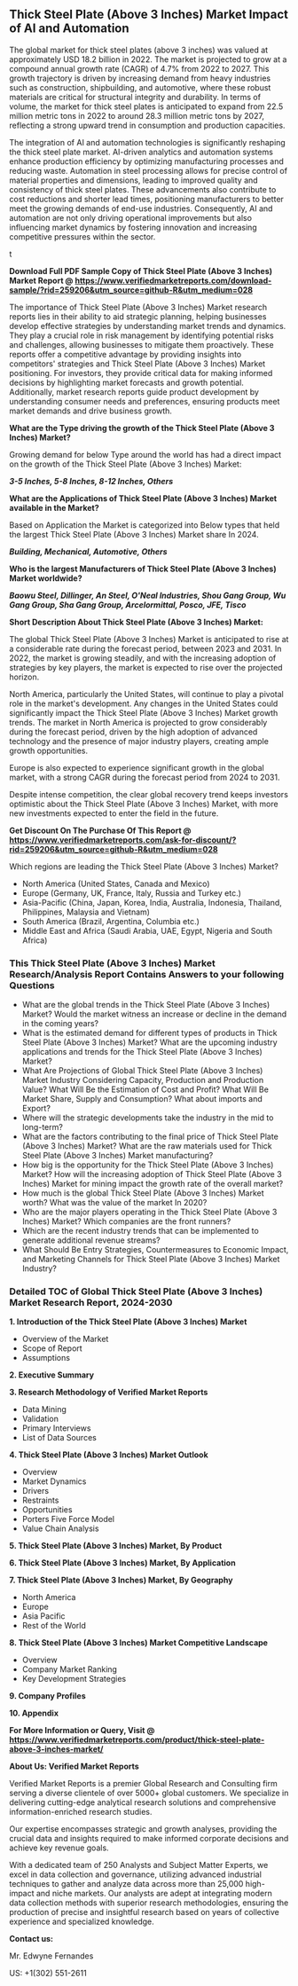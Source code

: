 <h2>Thick Steel Plate (Above 3 Inches) Market Impact of AI and Automation</h2><p>The global market for thick steel plates (above 3 inches) was valued at approximately USD 18.2 billion in 2022. The market is projected to grow at a compound annual growth rate (CAGR) of 4.7% from 2022 to 2027. This growth trajectory is driven by increasing demand from heavy industries such as construction, shipbuilding, and automotive, where these robust materials are critical for structural integrity and durability. In terms of volume, the market for thick steel plates is anticipated to expand from 22.5 million metric tons in 2022 to around 28.3 million metric tons by 2027, reflecting a strong upward trend in consumption and production capacities.</p><p>The integration of AI and automation technologies is significantly reshaping the thick steel plate market. AI-driven analytics and automation systems enhance production efficiency by optimizing manufacturing processes and reducing waste. Automation in steel processing allows for precise control of material properties and dimensions, leading to improved quality and consistency of thick steel plates. These advancements also contribute to cost reductions and shorter lead times, positioning manufacturers to better meet the growing demands of end-use industries. Consequently, AI and automation are not only driving operational improvements but also influencing market dynamics by fostering innovation and increasing competitive pressures within the sector.</p>t</p><p id="" class=""><strong>Download Full PDF Sample Copy of Thick Steel Plate (Above 3 Inches) Market Report @ <a href="https://www.verifiedmarketreports.com/download-sample/?rid=259206&utm_source=github-R&utm_medium=028" target="_blank">https://www.verifiedmarketreports.com/download-sample/?rid=259206&utm_source=github-R&utm_medium=028</a></strong></p><p>The importance of&nbsp;Thick Steel Plate (Above 3 Inches) Market research reports lies in their ability to aid strategic planning, helping businesses develop effective strategies by understanding market trends and dynamics. They play a crucial role in risk management by identifying potential risks and challenges, allowing businesses to mitigate them proactively. These reports offer a competitive advantage by providing insights into competitors' strategies and Thick Steel Plate (Above 3 Inches) Market positioning. For investors, they provide critical data for making informed decisions by highlighting market forecasts and growth potential. Additionally, market research reports guide product development by understanding consumer needs and preferences, ensuring products meet market demands and drive business growth.</p><p><strong>What are the&nbsp;Type driving the growth of the Thick Steel Plate (Above 3 Inches) Market?</strong></p><p id="" class="">Growing demand for below Type around the world has had a direct impact on the growth of the Thick Steel Plate (Above 3 Inches) Market:</p><em><strong>3-5 Inches, 5-8 Inches, 8-12 Inches, Others</strong></em></p><strong>What are the&nbsp;Applications&nbsp;of Thick Steel Plate (Above 3 Inches) Market available in the Market?</strong></p><p id="" class="">Based on Application the Market is categorized into Below types that held the largest Thick Steel Plate (Above 3 Inches) Market share In 2024.</p><em><strong>Building, Mechanical, Automotive, Others</strong></em></p><strong>Who is the largest Manufacturers of Thick Steel Plate (Above 3 Inches) Market worldwide?</strong></p><p><em><strong>Baowu Steel, Dillinger, An Steel, O'Neal Industries, Shou Gang Group, Wu Gang Group, Sha Gang Group, Arcelormittal, Posco, JFE, Tisco</strong></em></p><p id="" class=""><strong>Short Description About Thick Steel Plate (Above 3 Inches) Market:</strong></p><p>The global Thick Steel Plate (Above 3 Inches) Market is anticipated to rise at a considerable rate during the forecast period, between 2023 and 2031. In 2022, the market is growing steadily, and with the increasing adoption of strategies by key players, the market is expected to rise over the projected horizon.</p><p>North America, particularly the United States, will continue to play a pivotal role in the market's development. Any changes in the United States could significantly impact the Thick Steel Plate (Above 3 Inches) Market growth trends. The market in North America is projected to grow considerably during the forecast period, driven by the high adoption of advanced technology and the presence of major industry players, creating ample growth opportunities.</p><p>Europe is also expected to experience significant growth in the global market, with a strong CAGR during the forecast period from 2024 to 2031.</p><p>Despite intense competition, the clear global recovery trend keeps investors optimistic about the Thick Steel Plate (Above 3 Inches) Market, with more new investments expected to enter the field in the future.</p><p id="" class=""><strong>Get Discount On The Purchase Of This Report @ <a href="https://www.verifiedmarketreports.com/ask-for-discount/?rid=259206&utm_source=github-R&utm_medium=028" target="_blank">https://www.verifiedmarketreports.com/ask-for-discount/?rid=259206&utm_source=github-R&utm_medium=028</a></strong></p>Which regions are leading the Thick Steel Plate (Above 3 Inches) Market?</p><ul><li>North America (United States, Canada and Mexico)</li><li>Europe (Germany, UK, France, Italy, Russia and Turkey etc.)</li><li>Asia-Pacific (China, Japan, Korea, India, Australia, Indonesia, Thailand, Philippines, Malaysia and Vietnam)</li><li>South America (Brazil, Argentina, Columbia etc.)</li><li>Middle East and Africa (Saudi Arabia, UAE, Egypt, Nigeria and South Africa)</li></ul><h3 id="" class="">This Thick Steel Plate (Above 3 Inches) Market Research/Analysis Report Contains Answers to your following Questions</h3><ul><li>What are the global trends in the Thick Steel Plate (Above 3 Inches) Market? Would the market witness an increase or decline in the demand in the coming years?</li><li>What is the estimated demand for different types of products in Thick Steel Plate (Above 3 Inches) Market? What are the upcoming industry applications and trends for the Thick Steel Plate (Above 3 Inches) Market?</li><li>What Are Projections of Global Thick Steel Plate (Above 3 Inches) Market Industry Considering Capacity, Production and Production Value? What Will Be the Estimation of Cost and Profit? What Will Be Market Share, Supply and Consumption? What about imports and Export?</li><li>Where will the strategic developments take the industry in the mid to long-term?</li><li>What are the factors contributing to the final price of Thick Steel Plate (Above 3 Inches) Market? What are the raw materials used for Thick Steel Plate (Above 3 Inches) Market manufacturing?</li><li>How big is the opportunity for the Thick Steel Plate (Above 3 Inches) Market? How will the increasing adoption of Thick Steel Plate (Above 3 Inches) Market for mining impact the growth rate of the overall market?</li><li>How much is the global Thick Steel Plate (Above 3 Inches) Market worth? What was the value of the market In 2020?</li><li>Who are the major players operating in the Thick Steel Plate (Above 3 Inches) Market? Which companies are the front runners?</li><li>Which are the recent industry trends that can be implemented to generate additional revenue streams?</li><li>What Should Be Entry Strategies, Countermeasures to Economic Impact, and Marketing Channels for Thick Steel Plate (Above 3 Inches) Market Industry?</li></ul><h3 id="" class="">Detailed TOC of Global Thick Steel Plate (Above 3 Inches) Market Research Report, 2024-2030</h3><p id="" class=""><strong>1. Introduction of the Thick Steel Plate (Above 3 Inches) Market</strong></p><ul><li>Overview of the Market</li><li>Scope of Report</li><li>Assumptions</li></ul><p id="" class=""><strong>2. Executive Summary</strong></p><p id="" class=""><strong>3. Research Methodology of Verified Market Reports</strong></p><ul><li>Data Mining</li><li>Validation</li><li>Primary Interviews</li><li>List of Data Sources</li></ul><p id="" class=""><strong>4. Thick Steel Plate (Above 3 Inches) Market Outlook</strong></p><ul><li>Overview</li><li>Market Dynamics</li><li>Drivers</li><li>Restraints</li><li>Opportunities</li><li>Porters Five Force Model</li><li>Value Chain Analysis</li></ul><p id="" class=""><strong>5. Thick Steel Plate (Above 3 Inches) Market, By Product</strong></p><p id="" class=""><strong>6. Thick Steel Plate (Above 3 Inches) Market, By Application</strong></p><p id="" class=""><strong>7. Thick Steel Plate (Above 3 Inches) Market, By Geography</strong></p><ul><li>North America</li><li>Europe</li><li>Asia Pacific</li><li>Rest of the World</li></ul><p id="" class=""><strong>8. Thick Steel Plate (Above 3 Inches) Market Competitive Landscape</strong></p><ul><li>Overview</li><li>Company Market Ranking</li><li>Key Development Strategies</li></ul><p id="" class=""><strong>9. Company Profiles</strong></p><p id="" class=""><strong>10. Appendix</strong></p><p id="" class=""><strong>For More Information or Query, Visit @ <a href="https://www.verifiedmarketreports.com/product/thick-steel-plate-above-3-inches-market/" target="_blank">https://www.verifiedmarketreports.com/product/thick-steel-plate-above-3-inches-market/</a></strong></p><p id="" class=""><strong>About Us: Verified Market Reports</strong></p><p id="" class="">Verified Market Reports is a premier Global Research and Consulting firm serving a diverse clientele of over 5000+ global customers. We specialize in delivering cutting-edge analytical research solutions and comprehensive information-enriched research studies.</p><p id="" class="">Our expertise encompasses strategic and growth analyses, providing the crucial data and insights required to make informed corporate decisions and achieve key revenue goals.</p><p id="" class="">With a dedicated team of 250 Analysts and Subject Matter Experts, we excel in data collection and governance, utilizing advanced industrial techniques to gather and analyze data across more than 25,000 high-impact and niche markets. Our analysts are adept at integrating modern data collection methods with superior research methodologies, ensuring the production of precise and insightful research based on years of collective experience and specialized knowledge.</p><p id="" class=""><strong>Contact us:</strong></p><p id="" class="">Mr. Edwyne Fernandes</p><p id="" class="">US: +1(302) 551-2611</p>